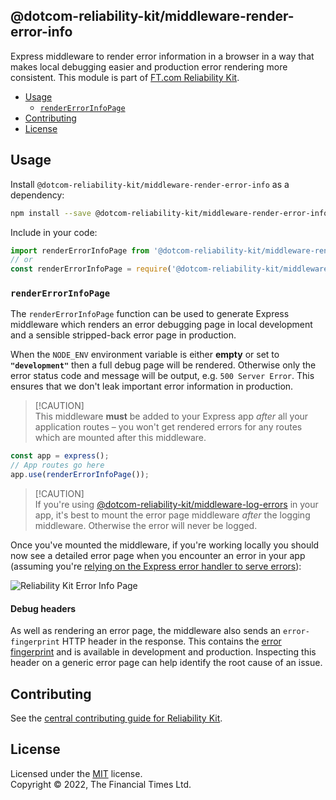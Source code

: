 
## @dotcom-reliability-kit/middleware-render-error-info

Express middleware to render error information in a browser in a way that makes local debugging easier and production error rendering more consistent. This module is part of [FT.com Reliability Kit](https://github.com/Financial-Times/dotcom-reliability-kit#readme).

  * [Usage](#usage)
    * [`renderErrorInfoPage`](#rendererrorinfopage)
  * [Contributing](#contributing)
  * [License](#license)


## Usage

Install `@dotcom-reliability-kit/middleware-render-error-info` as a dependency:

```bash
npm install --save @dotcom-reliability-kit/middleware-render-error-info
```

Include in your code:

```js
import renderErrorInfoPage from '@dotcom-reliability-kit/middleware-render-error-info';
// or
const renderErrorInfoPage = require('@dotcom-reliability-kit/middleware-render-error-info');
```

### `renderErrorInfoPage`

The `renderErrorInfoPage` function can be used to generate Express middleware which renders an error debugging page in local development and a sensible stripped-back error page in production.

When the `NODE_ENV` environment variable is either **empty** or set to **`"development"`** then a full debug page will be rendered. Otherwise only the error status code and message will be output, e.g. `500 Server Error`. This ensures that we don't leak important error information in production.

> [!CAUTION]<br />
> This middleware **must** be added to your Express app _after_ all your application routes – you won't get rendered errors for any routes which are mounted after this middleware.

```js
const app = express();
// App routes go here
app.use(renderErrorInfoPage());
```

> [!CAUTION]<br />
> If you're using [@dotcom-reliability-kit/middleware-log-errors](https://github.com/Financial-Times/dotcom-reliability-kit/tree/main/packages/middleware-log-errors#readme) in your app, it's best to mount the error page middleware _after_ the logging middleware. Otherwise the error will never be logged.

Once you've mounted the middleware, if you're working locally you should now see a detailed error page when you encounter an error in your app (assuming you're [relying on the Express error handler to serve errors](https://github.com/Financial-Times/dotcom-reliability-kit/blob/main/docs/getting-started/handling-errors.md#bubbling-up-in-express)):

![Reliability Kit Error Info Page](https://user-images.githubusercontent.com/138944/183625949-fff25554-5c7e-4616-b717-963d472e5d35.png)

#### Debug headers

As well as rendering an error page, the middleware also sends an `error-fingerprint` HTTP header in the response. This contains the [error fingerprint](../serialize-error/README.md#serializederrorfingerprint) and is available in development and production. Inspecting this header on a generic error page can help identify the root cause of an issue.


## Contributing

See the [central contributing guide for Reliability Kit](https://github.com/Financial-Times/dotcom-reliability-kit/blob/main/docs/contributing.md).


## License

Licensed under the [MIT](https://github.com/Financial-Times/dotcom-reliability-kit/blob/main/LICENSE) license.<br/>
Copyright &copy; 2022, The Financial Times Ltd.
